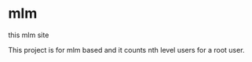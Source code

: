# mlm
this mlm site 

This project is for mlm based and it counts nth level users for a root user. 
